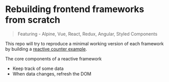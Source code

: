 # Rebuilding frontend frameworks from scratch

> Featuring - Alpine, Vue, React, Redux, Angular, Styled Components

This repo will try to reproduce a minimal working version of each framework by building a [reactive counter example](https://webcomponents.dev/blog/all-the-ways-to-make-a-web-component/).

The core components of a reactive framework
- Keep track of some data
- When data changes, refresh the DOM
